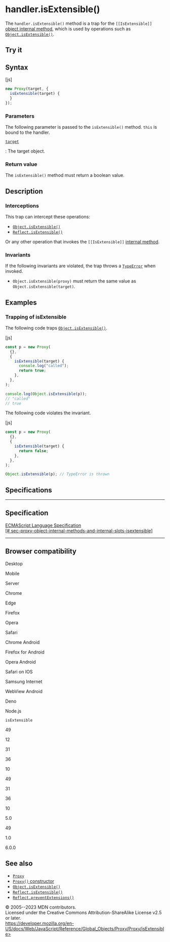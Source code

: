 handler.isExtensible()
======================

 
The `handler.isExtensible()` method is a trap for the `[[IsExtensible]]`
[object internal method](../../proxy#object_internal_methods), which is
used by operations such as
[`Object.isExtensible()`](../../object/isextensible).


 
Try it 
------

 



 
Syntax
------

 
 
 
[js]


```js
new Proxy(target, {
  isExtensible(target) {
  }
});
```




 
### Parameters

 
The following parameter is passed to the `isExtensible()` method. `this`
is bound to the handler.

[`target`](#target)

:   The target object.



 
### Return value 

 
The `isExtensible()` method must return a boolean value.



 
Description
-----------


 
### Interceptions

 
This trap can intercept these operations:

-   [`Object.isExtensible()`](../../object/isextensible)
-   [`Reflect.isExtensible()`](../../reflect/isextensible)

Or any other operation that invokes the `[[IsExtensible]]` [internal
method](../../proxy#object_internal_methods).



 
### Invariants

 
If the following invariants are violated, the trap throws a
[`TypeError`](../../typeerror) when invoked.

-   `Object.isExtensible(proxy)` must return the same value as
    `Object.isExtensible(target)`.



 
Examples
--------


 
### Trapping of isExtensible 

 
The following code traps
[`Object.isExtensible()`](../../object/isextensible).

 
 
[js]


```js
const p = new Proxy(
  {},
  {
    isExtensible(target) {
      console.log("called");
      return true;
    },
  },
);

console.log(Object.isExtensible(p));
// "called"
// true
```


The following code violates the invariant.

 
 
[js]


```js
const p = new Proxy(
  {},
  {
    isExtensible(target) {
      return false;
    },
  },
);

Object.isExtensible(p); // TypeError is thrown
```




Specifications
--------------

 
  ------------------------------------------------------------------------------------------------------------------------------------------------------------------------------------------------------------------------------
  Specification
  ------------------------------------------------------------------------------------------------------------------------------------------------------------------------------------------------------------------------------
  [ECMAScript Language Specification\
  [\#
  sec-proxy-object-internal-methods-and-internal-slots-isextensible]](https://tc39.es/ecma262/multipage/ordinary-and-exotic-objects-behaviours.html#sec-proxy-object-internal-methods-and-internal-slots-isextensible)

  ------------------------------------------------------------------------------------------------------------------------------------------------------------------------------------------------------------------------------


Browser compatibility 
---------------------

 


Desktop

Mobile

Server

Chrome

Edge

Firefox

Opera

Safari

Chrome Android

Firefox for Android

Opera Android

Safari on IOS

Samsung Internet

WebView Android

Deno

Node.js

`isExtensible`

49

12

31

36

10

49

31

36

10

5.0

49

1.0

6.0.0

 
See also 
--------

 
-   [`Proxy`](../../proxy)
-   [`Proxy()` constructor](../proxy)
-   [`Object.isExtensible()`](../../object/isextensible)
-   [`Reflect.isExtensible()`](../../reflect/isextensible)
-   [`Reflect.preventExtensions()`](../../reflect/preventextensions)



 
© 2005--2023 MDN contributors.\
Licensed under the Creative Commons Attribution-ShareAlike License v2.5
or later.\
https://developer.mozilla.org/en-US/docs/Web/JavaScript/Reference/Global_Objects/Proxy/Proxy/isExtensible>

